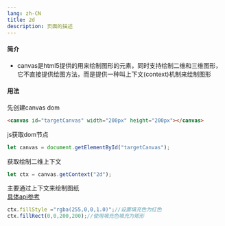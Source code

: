 ```yaml
---
lang: zh-CN
title: 2d
description: 页面的描述
---
```


#### 简介
+ canvas是html5提供的用来绘制图形的元素，同时支持绘制二维和三维图形，它不直接提供绘图方法，而是提供一种叫上下文(context)机制来绘制图形  

#### 用法
先创建canvas dom
```html
<canvas id="targetCanvas" width="200px" height="200px"></canvas>
```
js获取dom节点
```ts
let canvas = document.getElementById("targetCanvas");
```
获取绘制二维上下文
```ts
let ctx = canvas.getContext("2d");
```
主要通过上下文来绘制图纸  
[具体api参考](http://www.w3school.com.cn/tags/html_ref_canvas.asp)
```ts
ctx.fillStyle ="rgba(255,0,0,1.0)";//设置填充色为红色
ctx.fillRect(0,0,200,200);//使用填充色填充为矩形
```